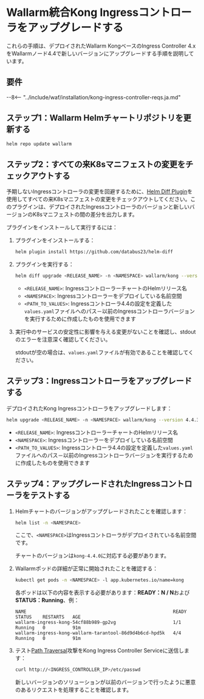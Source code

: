 [ip-lists-docs]: ../user-guides/ip-lists/overview.md

# Wallarm統合Kong Ingressコントローラをアップグレードする

これらの手順は、デプロイされたWallarm KongベースのIngress Controller 4.xをWallarmノード4.4で新しいバージョンにアップグレードする手順を説明しています。

## 要件

--8<-- "../include/waf/installation/kong-ingress-controller-reqs.ja.md"

## ステップ1：Wallarm Helmチャートリポジトリを更新する

```bash
helm repo update wallarm
```

## ステップ2：すべての来K8sマニフェストの変更をチェックアウトする

予期しないIngressコントローラの変更を回避するために、[Helm Diff Plugin](https://github.com/databus23/helm-diff)を使用してすべての来K8sマニフェストの変更をチェックアウトしてください。このプラグインは、デプロイされたIngressコントローラのバージョンと新しいバージョンのK8sマニフェストの間の差分を出力します。

プラグインをインストールして実行するには：

1. プラグインをインストールする：

    ```bash
    helm plugin install https://github.com/databus23/helm-diff
    ```
2. プラグインを実行する：

    ```bash
    helm diff upgrade <RELEASE_NAME> -n <NAMESPACE> wallarm/kong --version 4.4.3 -f <PATH_TO_VALUES>
    ```

    * `<RELEASE_NAME>`: IngressコントローラーチャートのHelmリリース名
    * `<NAMESPACE>`: Ingressコントローラーをデプロイしている名前空間
    * `<PATH_TO_VALUES>`: Ingressコントローラ4.4の設定を定義した`values.yaml`ファイルへのパス－以前のIngressコントローラバージョンを実行するために作成したものを使用できます
3. 実行中のサービスの安定性に影響を与える変更がないことを確認し、stdoutのエラーを注意深く確認してください。

    stdoutが空の場合は、`values.yaml`ファイルが有効であることを確認してください。

## ステップ3：Ingressコントローラをアップグレードする

デプロイされたKong Ingressコントローラをアップグレードします：

``` bash
helm upgrade <RELEASE_NAME> -n <NAMESPACE> wallarm/kong --version 4.4.3 -f <PATH_TO_VALUES>
```

* `<RELEASE_NAME>`: IngressコントローラーチャートのHelmリリース名
* `<NAMESPACE>`: Ingressコントローラーをデプロイしている名前空間
* `<PATH_TO_VALUES>`: Ingressコントローラ4.4の設定を定義した`values.yaml`ファイルへのパス－以前のIngressコントローラバージョンを実行するために作成したものを使用できます

## ステップ4：アップグレードされたIngressコントローラをテストする

1. Helmチャートのバージョンがアップグレードされたことを確認します：

    ```bash
    helm list -n <NAMESPACE>
    ```

    ここで、`<NAMESPACE>`はIngressコントローラがデプロイされている名前空間です。

    チャートのバージョンは`kong-4.4.0`に対応する必要があります。
1. Wallarmポッドの詳細が正常に開始されたことを確認する：

    ```bash
    kubectl get pods -n <NAMESPACE> -l app.kubernetes.io/name=kong
    ```

    各ポッドは以下の内容を表示する必要があります：**READY：N / N**および**STATUS：Running**、例：

    ```
    NAME                                                      READY   STATUS    RESTARTS   AGE
    wallarm-ingress-kong-54cf88b989-gp2vg                     1/1     Running   0          91m
    wallarm-ingress-kong-wallarm-tarantool-86d9d4b6cd-hpd5k   4/4     Running   0          91m
    ```
1. テスト[Path Traversal](../attacks-vulns-list.md#path-traversal)攻撃をKong Ingress Controller Serviceに送信します：

    ```bash
    curl http://<INGRESS_CONTROLLER_IP>/etc/passwd
    ```

    新しいバージョンのソリューションが以前のバージョンで行ったように悪意のあるリクエストを処理することを確認します。